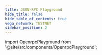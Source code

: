 ```yaml
---
title: JSON-RPC Playground
hide_title: false
hide_table_of_contents: true
vega_network: TESTNET
sidebar_position: 2
---
```

import OpenrpcPlayground from '@site/src/components/OpenrpcPlayground';

<OpenrpcPlayground frontMatter={frontMatter} />
